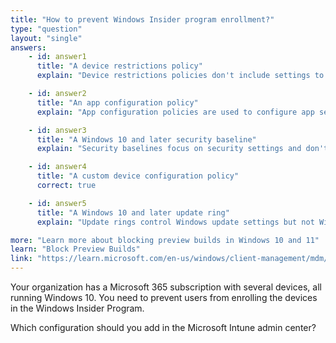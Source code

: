 ```yaml
---
title: "How to prevent Windows Insider program enrollment?"
type: "question"
layout: "single"
answers:
    - id: answer1
      title: "A device restrictions policy"
      explain: "Device restrictions policies don't include settings to control Windows Insider Program enrollment."

    - id: answer2
      title: "An app configuration policy" 
      explain: "App configuration policies are used to configure app settings, not Windows system settings."

    - id: answer3
      title: "A Windows 10 and later security baseline"
      explain: "Security baselines focus on security settings and don't include Windows Insider Program controls."

    - id: answer4
      title: "A custom device configuration policy"
      correct: true

    - id: answer5
      title: "A Windows 10 and later update ring"
      explain: "Update rings control Windows update settings but not Windows Insider Program enrollment."

more: "Learn more about blocking preview builds in Windows 10 and 11"
learn: "Block Preview Builds"
link: "https://learn.microsoft.com/en-us/windows/client-management/mdm/policy-csp-system#system-allowbuildpreview"
---
```

Your organization has a Microsoft 365 subscription with several devices, all running Windows 10. You need to prevent users from enrolling the devices in the Windows Insider Program.

Which configuration should you add in the Microsoft Intune admin center?

